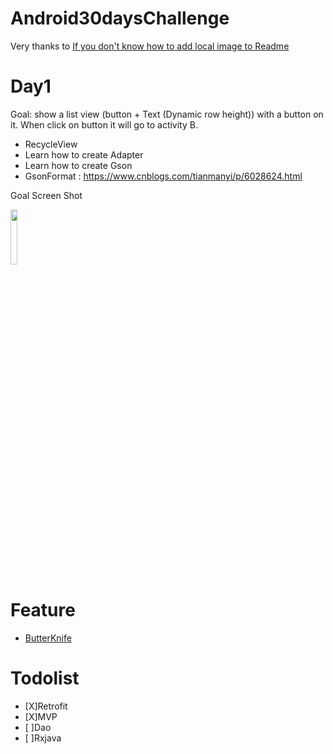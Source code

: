# Android30daysChallenge

Very thanks to [If you don't know how to add local image to Readme](http://felixhayashi.github.io/ReadmeGalleryCreatorForGitHub/)


# Day1

Goal: show a list view (button + Text (Dynamic row height)) with a button on it. When click on button it will go to activity B.

* RecycleView
* Learn how to create Adapter
* Learn how to create Gson
* GsonFormat : https://www.cnblogs.com/tianmanyi/p/6028624.html

Goal Screen Shot

<img src="https://user-images.githubusercontent.com/10529300/40039211-03b1dd06-5848-11e8-8917-d1b52c0facb5.png" width="15%"></img> 

# Feature

* [ButterKnife](https://www.androidhive.info/2017/10/android-working-with-butterknife-viewbinding-library/)


# Todolist
- [X]Retrofit
- [X]MVP 
- [ ]Dao
- [ ]Rxjava